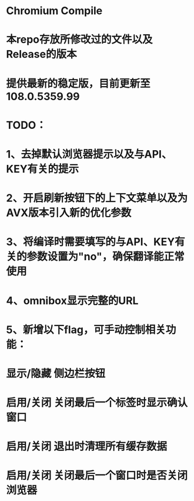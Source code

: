 # Chromium Compile

# 本repo存放所修改过的文件以及Release的版本

# 提供最新的稳定版，目前更新至108.0.5359.99

# TODO：
# 1、去掉默认浏览器提示以及与API、KEY有关的提示

# 2、开启刷新按钮下的上下文菜单以及为AVX版本引入新的优化参数

# 3、将编译时需要填写的与API、KEY有关的参数设置为"no"，确保翻译能正常使用

# 4、omnibox显示完整的URL

# 5、新增以下flag，可手动控制相关功能：

# 显示/隐藏 侧边栏按钮

# 启用/关闭 关闭最后一个标签时显示确认窗口

# 启用/关闭 退出时清理所有缓存数据

# 启用/关闭 关闭最后一个窗口时是否关闭浏览器
